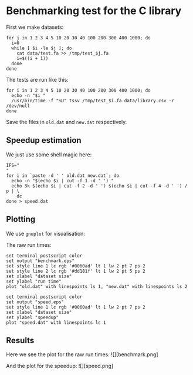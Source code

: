 # Benchmarking test for the C library
First we make datasets:

    for j in 1 2 3 4 5 10 20 30 40 100 200 300 400 1000; do
      i=0
      while [ $i -le $j ]; do
        cat data/test.fa >> /tmp/test_$j.fa
        i=$((i + 1))
      done
    done

The tests are run like this:

    for i in 1 2 3 4 5 10 20 30 40 100 200 300 400 1000; do
      echo -n "$i "
      /usr/bin/time -f "%U" tssv /tmp/test_$i.fa data/library.csv -r /dev/null
    done

Save the files in `old.dat` and `new.dat` respectively.

## Speedup estimation
We just use some shell magic here:

    IFS="
    "
    for i in `paste -d ' ' old.dat new.dat`; do
      echo -n "$(echo $i | cut -f 1 -d ' ') "
      echo 3k $(echo $i | cut -f 2 -d ' ') $(echo $i | cut -f 4 -d ' ') / p | \
        dc
    done > speed.dat

## Plotting
We use `gnuplot` for visualisation:

The raw run times:

    set terminal postscript color
    set output "benchmark.eps"
    set style line 1 lc rgb '#0060ad' lt 1 lw 2 pt 7 ps 2
    set style line 2 lc rgb '#dd181f' lt 1 lw 2 pt 5 ps 2
    set xlabel "dataset size"
    set ylabel "run time"
    plot "old.dat" with linespoints ls 1, "new.dat" with linespoints ls 2

    set terminal postscript color
    set output "speed.eps"
    set style line 1 lc rgb '#0060ad' lt 1 lw 2 pt 7 ps 2
    set xlabel "dataset size"
    set ylabel "speedup"
    plot "speed.dat" with linespoints ls 1

## Results
Here we see the plot for the raw run times:
![][benchmark.png]

And the plot for the speedup:
![][speed.png]
